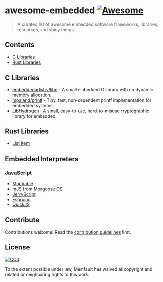 # awesome-embedded [![Awesome](https://awesome.re/badge.svg)](https://awesome.re)

> A curated list of awesome embedded software frameworks, libraries, resources, and shiny things.


## Contents

- [C Libraries](#c-libraries)
- [Rust Libraries](#rust-libraries)


## C Libraries

- [embeddedartistry/libc](https://github.com/embeddedartistry/libc) - A small
  embedded C library with no dynamic memory allocation.
- [mpaland/printf](https://github.com/mpaland/printf) - Tiny, fast,
  non-dependent printf implementation for embedded systems.
- [LibHydrogen](https://github.com/jedisct1/libhydrogen) - A small, easy-to-use,
  hard-to-misuse cryptographic library for embedded.


## Rust Libraries

- [List item](http://example.com)

## Embedded Interpreters

### JavaScript

- [Moddable](https://www.moddable.com/) - 
- [mJS from Mongoose OS](https://github.com/cesanta/mjs)
- [JerryScript](https://jerryscript.net/)
- [Espruino](https://www.espruino.com/)
- [QuickJS](https://bellard.org/quickjs/)

## Contribute

Contributions welcome! Read the [contribution guidelines](contributing.md) first.


## License

[![CC0](https://mirrors.creativecommons.org/presskit/buttons/88x31/svg/cc-zero.svg)](https://creativecommons.org/publicdomain/zero/1.0)

To the extent possible under law, Memfault has waived all copyright and
related or neighboring rights to this work.
